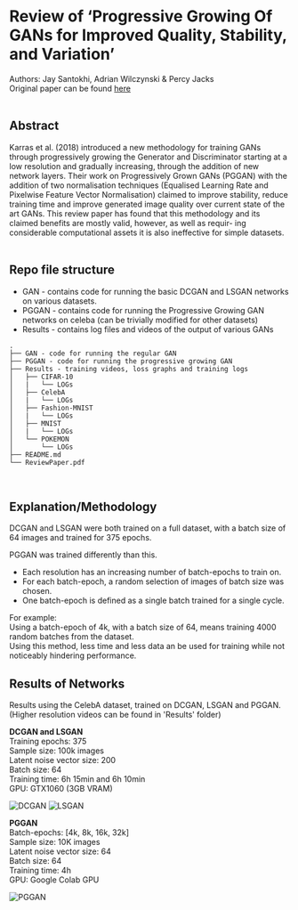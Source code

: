 # Review of ‘Progressive Growing Of GANs for Improved Quality, Stability, and Variation’
Authors: Jay Santokhi, Adrian Wilczynski & Percy Jacks<br />
Original paper can be found [here](https://openreview.net/forum?id=Hk99zCeAb)
<br />
<br />

## Abstract
Karras et al. (2018) introduced a new methodology for training GANs through progressively growing the Generator and Discriminator starting at a low resolution and gradually increasing, through the addition of new network layers. Their work on Progressively Grown GANs (PGGAN) with the addition of two normalisation techniques (Equalised Learning Rate and Pixelwise Feature Vector Normalisation) claimed to improve stability, reduce training time and improve generated image quality over current state of the art GANs. This review paper has found that this methodology and its claimed benefits are mostly valid, however, as well as requir- ing considerable computational assets it is also ineffective for simple datasets.
<br />
<br />

## Repo file structure
* GAN - contains code for running the basic DCGAN and LSGAN networks on various datasets.
* PGGAN - contains code for running the Progressive Growing GAN networks on celeba (can be trivially modified for other datasets)
* Results - contains log files and videos of the output of various GANs

```
.
├── GAN - code for running the regular GAN
├── PGGAN - code for running the progressive growing GAN
├── Results - training videos, loss graphs and training logs
│   ├── CIFAR-10
│   |   └── LOGs
│   ├── CelebA
│   |   └── LOGs
│   ├── Fashion-MNIST
│   |   └── LOGs
│   ├── MNIST
│   |   └── LOGs
│   └── POKEMON
│       └── LOGs
├── README.md
└── ReviewPaper.pdf
```
<br />

## Explanation/Methodology
DCGAN and LSGAN were both trained on a full dataset, with a batch size of 64 images and trained for 375 epochs.

PGGAN was trained differently than this.
* Each resolution has an increasing number of batch-epochs to train on.
* For each batch-epoch, a random selection of images of batch size was chosen.
* One batch-epoch is defined as a single batch trained for a single cycle.

For example:<br />
Using a batch-epoch of 4k, with a batch size of 64, means training 4000 random batches from the dataset.<br />
Using this method, less time and less data an be used for training while not noticeably hindering performance.
<br />

## Results of Networks
Results using the CelebA dataset, trained on DCGAN, LSGAN and PGGAN.<br />
(Higher resolution videos can be found in 'Results' folder)

**DCGAN and LSGAN**<br />
Training epochs: 375<br />
Sample size: 100k images<br />
Latent noise vector size: 200<br />
Batch size: 64<br />
Training time: 6h 15min and 6h 10min<br />
GPU: GTX1060 (3GB VRAM)

![DCGAN](/Results/CelebA/dcgan_celeba32.gif) ![LSGAN](/Results/CelebA/lsgan_celeba32.gif)

**PGGAN**<br />
Batch-epochs: [4k, 8k, 16k, 32k]<br />
Sample size: 10K images<br />
Latent noise vector size: 64<br />
Batch size: 64<br />
Training time: 4h<br />
GPU: Google Colab GPU

![PGGAN](/Results/CelebA/pggan_celeba32.gif)

